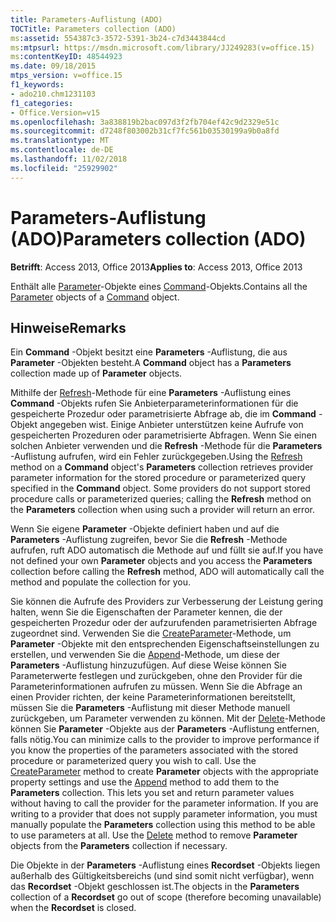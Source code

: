 ```yaml
---
title: Parameters-Auflistung (ADO)
TOCTitle: Parameters collection (ADO)
ms:assetid: 554387c3-3572-5391-3b24-c7d3443844cd
ms:mtpsurl: https://msdn.microsoft.com/library/JJ249283(v=office.15)
ms:contentKeyID: 48544923
ms.date: 09/18/2015
mtps_version: v=office.15
f1_keywords:
- ado210.chm1231103
f1_categories:
- Office.Version=v15
ms.openlocfilehash: 3a838819b2bac097d3f2fb704ef42c9d2329e51c
ms.sourcegitcommit: d7248f803002b31cf7fc561b03530199a9b0a8fd
ms.translationtype: MT
ms.contentlocale: de-DE
ms.lasthandoff: 11/02/2018
ms.locfileid: "25929902"
---
```

# <a name="parameters-collection-ado"></a><span data-ttu-id="855ad-102">Parameters-Auflistung (ADO)</span><span class="sxs-lookup"><span data-stu-id="855ad-102">Parameters collection (ADO)</span></span>


<span data-ttu-id="855ad-103">**Betrifft**: Access 2013, Office 2013</span><span class="sxs-lookup"><span data-stu-id="855ad-103">**Applies to**: Access 2013, Office 2013</span></span>

<span data-ttu-id="855ad-104">Enthält alle [Parameter](parameter-object-ado.md)-Objekte eines [Command](command-object-ado.md)-Objekts.</span><span class="sxs-lookup"><span data-stu-id="855ad-104">Contains all the [Parameter](parameter-object-ado.md) objects of a [Command](command-object-ado.md) object.</span></span>

## <a name="remarks"></a><span data-ttu-id="855ad-105">Hinweise</span><span class="sxs-lookup"><span data-stu-id="855ad-105">Remarks</span></span>

<span data-ttu-id="855ad-106">Ein **Command** -Objekt besitzt eine **Parameters** -Auflistung, die aus **Parameter** -Objekten besteht.</span><span class="sxs-lookup"><span data-stu-id="855ad-106">A **Command** object has a **Parameters** collection made up of **Parameter** objects.</span></span>

<span data-ttu-id="855ad-p101">Mithilfe der [Refresh](refresh-method-ado.md)-Methode für eine **Parameters** -Auflistung eines **Command** -Objekts rufen Sie Anbieterparameterinformationen für die gespeicherte Prozedur oder parametrisierte Abfrage ab, die im **Command** -Objekt angegeben wist. Einige Anbieter unterstützen keine Aufrufe von gespeicherten Prozeduren oder parametrisierte Abfragen. Wenn Sie einen solchen Anbieter verwenden und die **Refresh** -Methode für die **Parameters** -Auflistung aufrufen, wird ein Fehler zurückgegeben.</span><span class="sxs-lookup"><span data-stu-id="855ad-p101">Using the [Refresh](refresh-method-ado.md) method on a **Command** object's **Parameters** collection retrieves provider parameter information for the stored procedure or parameterized query specified in the **Command** object. Some providers do not support stored procedure calls or parameterized queries; calling the **Refresh** method on the **Parameters** collection when using such a provider will return an error.</span></span>

<span data-ttu-id="855ad-109">Wenn Sie eigene **Parameter** -Objekte definiert haben und auf die **Parameters** -Auflistung zugreifen, bevor Sie die **Refresh** -Methode aufrufen, ruft ADO automatisch die Methode auf und füllt sie auf.</span><span class="sxs-lookup"><span data-stu-id="855ad-109">If you have not defined your own **Parameter** objects and you access the **Parameters** collection before calling the **Refresh** method, ADO will automatically call the method and populate the collection for you.</span></span>

<span data-ttu-id="855ad-p102">Sie können die Aufrufe des Providers zur Verbesserung der Leistung gering halten, wenn Sie die Eigenschaften der Parameter kennen, die der gespeicherten Prozedur oder der aufzurufenden parametrisierten Abfrage zugeordnet sind. Verwenden Sie die [CreateParameter](createparameter-method-ado.md)-Methode, um **Parameter** -Objekte mit den entsprechenden Eigenschaftseinstellungen zu erstellen, und verwenden Sie die [Append](append-method-ado.md)-Methode, um diese der **Parameters** -Auflistung hinzuzufügen. Auf diese Weise können Sie Parameterwerte festlegen und zurückgeben, ohne den Provider für die Parameterinformationen aufrufen zu müssen. Wenn Sie die Abfrage an einen Provider richten, der keine Parameterinformationen bereitstellt, müssen Sie die **Parameters** -Auflistung mit dieser Methode manuell zurückgeben, um Parameter verwenden zu können. Mit der [Delete](delete-method-ado-parameters-collection.md)-Methode können Sie **Parameter** -Objekte aus der **Parameters** -Auflistung entfernen, falls nötig.</span><span class="sxs-lookup"><span data-stu-id="855ad-p102">You can minimize calls to the provider to improve performance if you know the properties of the parameters associated with the stored procedure or parameterized query you wish to call. Use the [CreateParameter](createparameter-method-ado.md) method to create **Parameter** objects with the appropriate property settings and use the [Append](append-method-ado.md) method to add them to the **Parameters** collection. This lets you set and return parameter values without having to call the provider for the parameter information. If you are writing to a provider that does not supply parameter information, you must manually populate the **Parameters** collection using this method to be able to use parameters at all. Use the [Delete](delete-method-ado-parameters-collection.md) method to remove **Parameter** objects from the **Parameters** collection if necessary.</span></span>

<span data-ttu-id="855ad-115">Die Objekte in der **Parameters** -Auflistung eines **Recordset** -Objekts liegen außerhalb des Gültigkeitsbereichs (und sind somit nicht verfügbar), wenn das **Recordset** -Objekt geschlossen ist.</span><span class="sxs-lookup"><span data-stu-id="855ad-115">The objects in the **Parameters** collection of a **Recordset** go out of scope (therefore becoming unavailable) when the **Recordset** is closed.</span></span>

